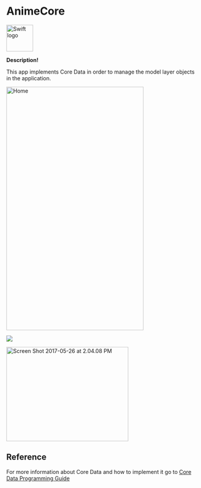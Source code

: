 # AnimeCore
<img src="https://swift.org/assets/images/swift.svg" alt="Swift logo" height="70" >

**Description!**

This app implements Core Data in order to manage the model layer objects in the application. 


<img src="https://c1.staticflickr.com/5/4250/34868178476_ba08c728a4_z.jpg" width="360" height="640" alt="Home">

![](https://gfycat.com/GranularConsciousDove)

<img src="https://c1.staticflickr.com/5/4250/34066474394_b181a9555c_n.jpg" width="320" height="248" alt="Screen Shot 2017-05-26 at 2.04.08 PM">

## Reference 
For more information about Core Data and how to implement it go to <a href="https://developer.apple.com/library/content/documentation/Cocoa/Conceptual/CoreData/index.html?utm_source=iosstash.io">Core Data Programming Guide</a>
